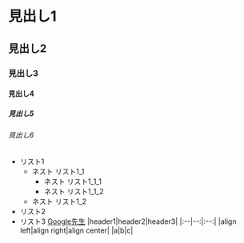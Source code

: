 # 見出し1
## 見出し2
### 見出し3
#### 見出し4
##### 見出し5
###### 見出し6
- リスト1
    - ネスト リスト1_1
        - ネスト リスト1_1_1
        - ネスト リスト1_1_2
    - ネスト リスト1_2
- リスト2
- リスト3
[Google先生](https://www.google.co.jp/)
|header1|header2|header3|
|:--|--:|:--:|
|align left|align right|align center|
|a|b|c|
